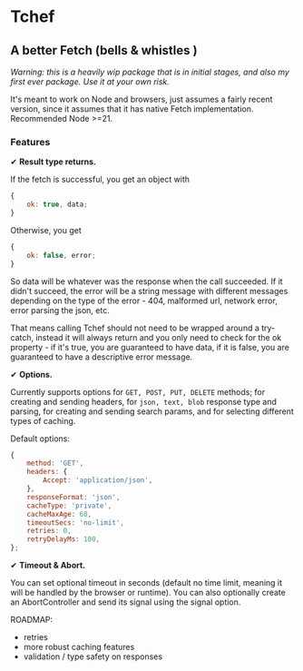 # Tchef

## A better Fetch (bells & whistles )

_Warning: this is a heavily wip package that is in initial stages, and also my
first ever package. Use it at your own risk._

It's meant to work on Node and browsers, just assumes a fairly recent version,
since it assumes that it has native Fetch implementation. Recommended Node >=21.

### Features

✔︎ **Result type returns.**

If the fetch is successful, you get an object with

```js
{
    ok: true, data;
}
```

Otherwise, you get

```js
{
    ok: false, error;
}
```

So data will be whatever was the response when the call succeeded. If it didn't
succeed, the error will be a string message with different messages depending on
the type of the error - 404, malformed url, network error, error parsing the
json, etc.

That means calling Tchef should not need to be wrapped around a try-catch,
instead it will always return and you only need to check for the ok property -
if it's true, you are guaranteed to have data, if it is false, you are
guaranteed to have a descriptive error message.

✔︎ **Options.**

Currently supports options for `GET, POST, PUT, DELETE` methods; for creating
and sending headers, for `json, text, blob` response type and parsing, for
creating and sending search params, and for selecting different types of
caching.

Default options:

```js
{
    method: 'GET',
    headers: {
        Accept: 'application/json',
    },
    responseFormat: 'json',
    cacheType: 'private',
    cacheMaxAge: 60,
    timeoutSecs: 'no-limit',
    retries: 0,
    retryDelayMs: 100,
};
```

✔︎ **Timeout & Abort.**

You can set optional timeout in seconds (default no time limit, meaning it will
be handled by the browser or runtime). You can also optionally create an
AbortController and send its signal using the signal option.

ROADMAP:

-   retries
-   more robust caching features
-   validation / type safety on responses
